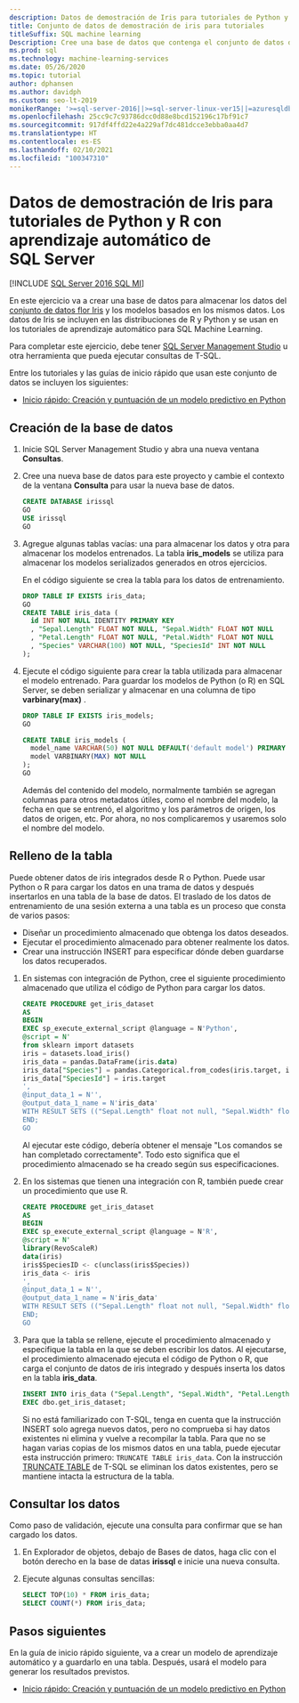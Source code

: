 ```yaml
---
description: Datos de demostración de Iris para tutoriales de Python y R con aprendizaje automático de SQL Server
title: Conjunto de datos de demostración de iris para tutoriales
titleSuffix: SQL machine learning
Description: Cree una base de datos que contenga el conjunto de datos de iris y los modelos predictivos. Este conjunto de datos se utiliza en los tutoriales de R y Python con aprendizaje automático de SQL Server.
ms.prod: sql
ms.technology: machine-learning-services
ms.date: 05/26/2020
ms.topic: tutorial
author: dphansen
ms.author: davidph
ms.custom: seo-lt-2019
monikerRange: '>=sql-server-2016||>=sql-server-linux-ver15||=azuresqldb-mi-current'
ms.openlocfilehash: 25cc9c7c93786dcc0d88e8bcd152196c17bf91c7
ms.sourcegitcommit: 917df4ffd22e4a229af7dc481dcce3ebba0aa4d7
ms.translationtype: HT
ms.contentlocale: es-ES
ms.lasthandoff: 02/10/2021
ms.locfileid: "100347310"
---
```

# <a name="iris-demo-data-for-python-and-r-tutorials-with-sql-machine-learning"></a>Datos de demostración de Iris para tutoriales de Python y R con aprendizaje automático de SQL Server
[!INCLUDE [SQL Server 2016 SQL MI](../../includes/applies-to-version/sqlserver2016-asdbmi.md)]

En este ejercicio va a crear una base de datos para almacenar los datos del [conjunto de datos flor Iris](https://en.wikipedia.org/wiki/Iris_flower_data_set) y los modelos basados en los mismos datos. Los datos de Iris se incluyen en las distribuciones de R y Python y se usan en los tutoriales de aprendizaje automático para SQL Machine Learning.

Para completar este ejercicio, debe tener [SQL Server Management Studio](../../ssms/download-sql-server-management-studio-ssms.md) u otra herramienta que pueda ejecutar consultas de T-SQL.

Entre los tutoriales y las guías de inicio rápido que usan este conjunto de datos se incluyen los siguientes:

+ [Inicio rápido: Creación y puntuación de un modelo predictivo en Python](quickstart-python-train-score-model.md)

## <a name="create-the-database"></a>Creación de la base de datos

1. Inicie SQL Server Management Studio y abra una nueva ventana **Consultas**.  

2. Cree una nueva base de datos para este proyecto y cambie el contexto de la ventana **Consulta** para usar la nueva base de datos.

    ```sql
    CREATE DATABASE irissql
    GO
    USE irissql
    GO
    ```

3. Agregue algunas tablas vacías: una para almacenar los datos y otra para almacenar los modelos entrenados. La tabla **iris_models** se utiliza para almacenar los modelos serializados generados en otros ejercicios.

    En el código siguiente se crea la tabla para los datos de entrenamiento.

    ```sql
    DROP TABLE IF EXISTS iris_data;
    GO
    CREATE TABLE iris_data (
      id INT NOT NULL IDENTITY PRIMARY KEY
      , "Sepal.Length" FLOAT NOT NULL, "Sepal.Width" FLOAT NOT NULL
      , "Petal.Length" FLOAT NOT NULL, "Petal.Width" FLOAT NOT NULL
      , "Species" VARCHAR(100) NOT NULL, "SpeciesId" INT NOT NULL
    );
    ```

4. Ejecute el código siguiente para crear la tabla utilizada para almacenar el modelo entrenado. Para guardar los modelos de Python (o R) en SQL Server, se deben serializar y almacenar en una columna de tipo **varbinary(max)** .

    ```sql
    DROP TABLE IF EXISTS iris_models;
    GO

    CREATE TABLE iris_models (
      model_name VARCHAR(50) NOT NULL DEFAULT('default model') PRIMARY KEY,
      model VARBINARY(MAX) NOT NULL
    );
    GO
    ```

    Además del contenido del modelo, normalmente también se agregan columnas para otros metadatos útiles, como el nombre del modelo, la fecha en que se entrenó, el algoritmo y los parámetros de origen, los datos de origen, etc. Por ahora, no nos complicaremos y usaremos solo el nombre del modelo.

## <a name="populate-the-table"></a>Relleno de la tabla

Puede obtener datos de iris integrados desde R o Python. Puede usar Python o R para cargar los datos en una trama de datos y después insertarlos en una tabla de la base de datos. El traslado de los datos de entrenamiento de una sesión externa a una tabla es un proceso que consta de varios pasos:

+ Diseñar un procedimiento almacenado que obtenga los datos deseados.
+ Ejecutar el procedimiento almacenado para obtener realmente los datos.
+ Crear una instrucción INSERT para especificar dónde deben guardarse los datos recuperados.

1. En sistemas con integración de Python, cree el siguiente procedimiento almacenado que utiliza el código de Python para cargar los datos.

    ```sql
    CREATE PROCEDURE get_iris_dataset
    AS
    BEGIN
    EXEC sp_execute_external_script @language = N'Python', 
    @script = N'
    from sklearn import datasets
    iris = datasets.load_iris()
    iris_data = pandas.DataFrame(iris.data)
    iris_data["Species"] = pandas.Categorical.from_codes(iris.target, iris.target_names)
    iris_data["SpeciesId"] = iris.target
    ', 
    @input_data_1 = N'', 
    @output_data_1_name = N'iris_data'
    WITH RESULT SETS (("Sepal.Length" float not null, "Sepal.Width" float not null, "Petal.Length" float not null, "Petal.Width" float not null, "Species" varchar(100) not null, "SpeciesId" int not null));
    END;
    GO
    ```

    Al ejecutar este código, debería obtener el mensaje "Los comandos se han completado correctamente". Todo esto significa que el procedimiento almacenado se ha creado según sus especificaciones.

2. En los sistemas que tienen una integración con R, también puede crear un procedimiento que use R.

    ```sql
    CREATE PROCEDURE get_iris_dataset
    AS
    BEGIN
    EXEC sp_execute_external_script @language = N'R', 
    @script = N'
    library(RevoScaleR)
    data(iris)
    iris$SpeciesID <- c(unclass(iris$Species))
    iris_data <- iris
    ', 
    @input_data_1 = N'', 
    @output_data_1_name = N'iris_data'
    WITH RESULT SETS (("Sepal.Length" float not null, "Sepal.Width" float not null, "Petal.Length" float not null, "Petal.Width" float not null, "Species" varchar(100) not null, "SpeciesId" int not null));
    END;
    GO
    ```

3. Para que la tabla se rellene, ejecute el procedimiento almacenado y especifique la tabla en la que se deben escribir los datos. Al ejecutarse, el procedimiento almacenado ejecuta el código de Python o R, que carga el conjunto de datos de iris integrado y después inserta los datos en la tabla **iris_data**.

    ```sql
    INSERT INTO iris_data ("Sepal.Length", "Sepal.Width", "Petal.Length", "Petal.Width", "Species", "SpeciesId")
    EXEC dbo.get_iris_dataset;
    ```

    Si no está familiarizado con T-SQL, tenga en cuenta que la instrucción INSERT solo agrega nuevos datos, pero no comprueba si hay datos existentes ni elimina y vuelve a recompilar la tabla. Para que no se hagan varias copias de los mismos datos en una tabla, puede ejecutar esta instrucción primero: `TRUNCATE TABLE iris_data`. Con la instrucción [TRUNCATE TABLE](../../t-sql/statements/truncate-table-transact-sql.md) de T-SQL se eliminan los datos existentes, pero se mantiene intacta la estructura de la tabla.

## <a name="query-the-data"></a>Consultar los datos

Como paso de validación, ejecute una consulta para confirmar que se han cargado los datos.

1. En Explorador de objetos, debajo de Bases de datos, haga clic con el botón derecho en la base de datas **irissql** e inicie una nueva consulta.

2. Ejecute algunas consultas sencillas:

    ```sql
    SELECT TOP(10) * FROM iris_data;
    SELECT COUNT(*) FROM iris_data;
    ```

## <a name="next-steps"></a>Pasos siguientes

En la guía de inicio rápido siguiente, va a crear un modelo de aprendizaje automático y a guardarlo en una tabla. Después, usará el modelo para generar los resultados previstos.

+ [Inicio rápido: Creación y puntuación de un modelo predictivo en Python](quickstart-python-train-score-model.md)